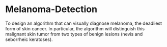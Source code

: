 # Melanoma-Detection
To design an algorithm that can visually diagnose melanoma, the deadliest form of skin cancer. In particular, the algorithm will distinguish this malignant skin tumor from two types of benign lesions (nevis and seborrheic keratoses).
